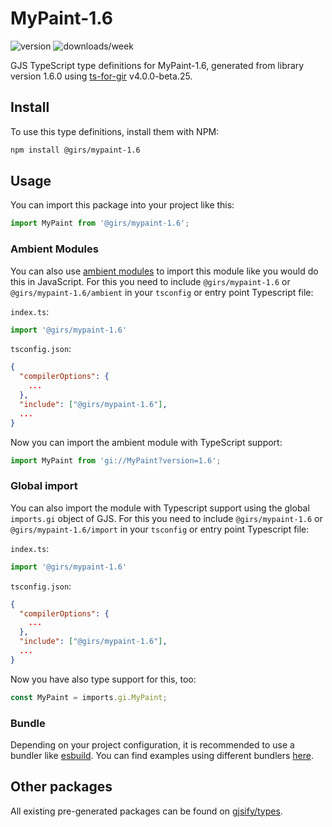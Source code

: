 
# MyPaint-1.6

![version](https://img.shields.io/npm/v/@girs/mypaint-1.6)
![downloads/week](https://img.shields.io/npm/dw/@girs/mypaint-1.6)


GJS TypeScript type definitions for MyPaint-1.6, generated from library version 1.6.0 using [ts-for-gir](https://github.com/gjsify/ts-for-gir) v4.0.0-beta.25.


## Install

To use this type definitions, install them with NPM:
```bash
npm install @girs/mypaint-1.6
```

## Usage

You can import this package into your project like this:
```ts
import MyPaint from '@girs/mypaint-1.6';
```

### Ambient Modules

You can also use [ambient modules](https://github.com/gjsify/ts-for-gir/tree/main/packages/cli#ambient-modules) to import this module like you would do this in JavaScript.
For this you need to include `@girs/mypaint-1.6` or `@girs/mypaint-1.6/ambient` in your `tsconfig` or entry point Typescript file:

`index.ts`:
```ts
import '@girs/mypaint-1.6'
```

`tsconfig.json`:
```json
{
  "compilerOptions": {
    ...
  },
  "include": ["@girs/mypaint-1.6"],
  ...
}
```

Now you can import the ambient module with TypeScript support: 

```ts
import MyPaint from 'gi://MyPaint?version=1.6';
```

### Global import

You can also import the module with Typescript support using the global `imports.gi` object of GJS.
For this you need to include `@girs/mypaint-1.6` or `@girs/mypaint-1.6/import` in your `tsconfig` or entry point Typescript file:

`index.ts`:
```ts
import '@girs/mypaint-1.6'
```

`tsconfig.json`:
```json
{
  "compilerOptions": {
    ...
  },
  "include": ["@girs/mypaint-1.6"],
  ...
}
```

Now you have also type support for this, too:

```ts
const MyPaint = imports.gi.MyPaint;
```

### Bundle

Depending on your project configuration, it is recommended to use a bundler like [esbuild](https://esbuild.github.io/). You can find examples using different bundlers [here](https://github.com/gjsify/ts-for-gir/tree/main/examples).

## Other packages

All existing pre-generated packages can be found on [gjsify/types](https://github.com/gjsify/types).


